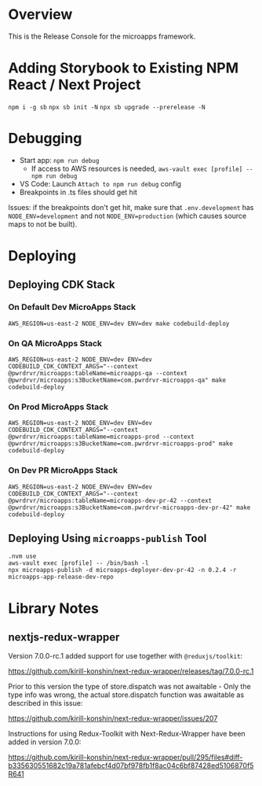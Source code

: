 # Overview

This is the Release Console for the microapps framework.

# Adding Storybook to Existing NPM React / Next Project

`npm i -g sb`
`npx sb init -N`
`npx sb upgrade --prerelease -N`

# Debugging

- Start app: `npm run debug`
  - If access to AWS resources is needed, `aws-vault exec [profile] -- npm run debug`
- VS Code: Launch `Attach to npm run debug` config
- Breakpoints in .ts files should get hit

Issues: if the breakpoints don't get hit, make sure that `.env.development` has `NODE_ENV=development` and not `NODE_ENV=production` (which causes source maps to not be built).

# Deploying

## Deploying CDK Stack

### On Default Dev MicroApps Stack

`AWS_REGION=us-east-2 NODE_ENV=dev ENV=dev make codebuild-deploy`

### On QA MicroApps Stack

`AWS_REGION=us-east-2 NODE_ENV=dev ENV=dev CODEBUILD_CDK_CONTEXT_ARGS="--context @pwrdrvr/microapps:tableName=microapps-qa --context @pwrdrvr/microapps:s3BucketName=com.pwrdrvr-microapps-qa" make codebuild-deploy`

### On Prod MicroApps Stack

`AWS_REGION=us-east-2 NODE_ENV=dev ENV=dev CODEBUILD_CDK_CONTEXT_ARGS="--context @pwrdrvr/microapps:tableName=microapps-prod --context @pwrdrvr/microapps:s3BucketName=com.pwrdrvr-microapps-prod" make codebuild-deploy`

### On Dev PR MicroApps Stack

`AWS_REGION=us-east-2 NODE_ENV=dev ENV=dev CODEBUILD_CDK_CONTEXT_ARGS="--context @pwrdrvr/microapps:tableName=microapps-dev-pr-42 --context @pwrdrvr/microapps:s3BucketName=com.pwrdrvr-microapps-dev-pr-42" make codebuild-deploy`

## Deploying Using `microapps-publish` Tool

```
.nvm use
aws-vault exec [profile] -- /bin/bash -l
npx microapps-publish -d microapps-deployer-dev-pr-42 -n 0.2.4 -r microapps-app-release-dev-repo
```

# Library Notes

## nextjs-redux-wrapper

Version 7.0.0-rc.1 added support for use together with `@reduxjs/toolkit`:

https://github.com/kirill-konshin/next-redux-wrapper/releases/tag/7.0.0-rc.1

Prior to this version the type of store.dispatch was not awaitable - Only the type info was wrong, the actual store.dispatch function was awaitable as described in this issue:

https://github.com/kirill-konshin/next-redux-wrapper/issues/207

Instructions for using Redux-Toolkit with Next-Redux-Wrapper have been added in version 7.0.0:

https://github.com/kirill-konshin/next-redux-wrapper/pull/295/files#diff-b335630551682c19a781afebcf4d07bf978fb1f8ac04c6bf87428ed5106870f5R641
